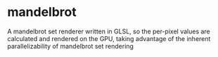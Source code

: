 # mandelbrot

A mandelbrot set renderer written in GLSL, so the per-pixel values are calculated and rendered on the GPU, taking advantage of the inherent parallelizability of mandelbrot set rendering
